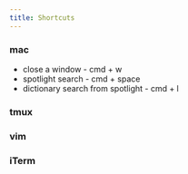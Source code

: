 ```yaml
---
title: Shortcuts
---
```


### mac

* close a window - cmd + w
* spotlight search - cmd + space
* dictionary search from spotlight - cmd + l


### tmux

### vim

### iTerm
